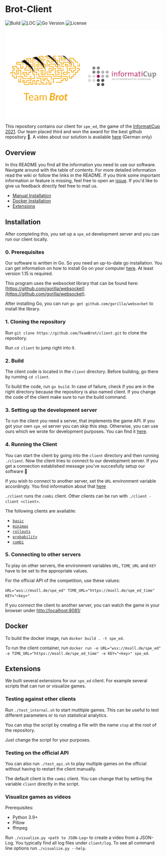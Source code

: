 # Brot-Client

![Build](https://github.com/TeamBrot/client/actions/workflows/go.yml/badge.svg)
![LOC](https://img.shields.io/tokei/lines/github/TeamBrot/client)
![Go Version](https://img.shields.io/github/go-mod/go-version/TeamBrot/client)
![License](https://img.shields.io/github/license/TeamBrot/client)

[![](brot-icup.png)](https://teambrot.github.io/)

This repository contains our client for `spe_ed`, the game of the [InformatiCup 2021](https://github.com/InformatiCup/InformatiCup2021). Our team placed third and won the award for the best github repository 🥳. A video about our solution is available [here](https://www.youtube.com/watch?v=WYvSaGtD8E0) (German only)

## Overview
In this README you find all the information you need to use our software. Navigate around with the table of contents. For more detailed information read the wiki or follow the links in the README. If you think some important information or feature is missing, feel free to open an [issue](https://github.com/TeamBrot/client/issues). If you'd like to give us feedback directly feel free to mail us.
- [Manual Installation](#installation)
- [Docker Installation](#docker)
- [Extensions](#extensions)

## Installation

After completing this, you set up a `spe_ed` development server and you can run our client locally.

### 0. Prerequisites

Our software is written in Go. So you need an up-to-date go installation. You can get information on how to install Go on your computer [here](https://golang.org/doc/install). At least version 1.15 is required.

This program uses the websocket library that can be found here: [https://github.com/gorilla/websocket](https://github.com/gorilla/websocket).

After installing Go, you can run `go get github.com/gorilla/websocket` to install the library.

### 1. Cloning the repository

Run `git clone https://github.com/TeamBrot/client.git` to clone the repository. 

Run `cd client` to jump right into it.

### 2. Build

The client code is located in the `client` directory. Before building, go there by running `cd client`.

To build the code, run `go build`. In case of failure, check if you are in the right directory because the repository is also named client. If you change the code of the client make sure to run the build command.

### 3. Setting up the development server

To run the client you need a server, that implements the game API. If you got your own `spe_ed` server you can skip this step. Otherwise, you can use ours which we wrote for development purposes. You can find it [here](https://github.com/TeamBrot/server). 

### 4. Running the Client

You can start the client by going into the `client` directory and then running `./client`. Now the client tries to connect to our development server. If you get a connection established message you've succesfully setup our software 🥳

If you wish to connect to another server, set the `URL` environment variable accordingly. You find information about that [here](#connecting-to-other-servers)

`./client` runs the `combi` client. Other clients can be run with `./client -client <client>`.

The following clients are available:

- [`basic`](https://github.com/TeamBrot/client/wiki/basic)
- [`minimax`](https://github.com/TeamBrot/client/wiki/minimax)
- [`rollouts`](https://github.com/TeamBrot/client/wiki/rollouts)
- [`probability`](https://github.com/TeamBrot/client/wiki/probability-tables)
- [`combi`](https://github.com/TeamBrot/client/wiki/combi)

### 5. Connecting to other servers

To play on other servers, the environment variables `URL`, `TIME_URL` and `KEY` have to be set to the appropriate values. 

For the official API of the competition, use these values:

`URL="wss://msoll.de/spe_ed" TIME_URL="https://msoll.de/spe_ed_time" KEY="<key>"`

If you connect the client to another server, you can watch the game in your browser under [http://localhost:8081/](http://localhost:8081)

## Docker

To build the docker image, run `docker build . -t spe_ed`.

To run the client container, run `docker run -e URL="wss://msoll.de/spe_ed" -e TIME_URL="https://msoll.de/spe_ed_time" -e KEY="<key>" spe_ed`.

## Extensions

We built several extensions for our `spe_ed` client. For example several scripts that can run or visualize games.

### Testing against other clients

Run `./test_internal.sh` to start mutltiple games. This can be useful to test different parameters or to run statistical analytics.

You can stop the script by creating a file with the name `stop` at the root of the repository.

Just change the script for your purposes.

### Testing on the official API

You can also run `./test_api.sh` to play multiple games on the official without having to restart the client manually.

The default client is the `combi` client. You can change that by setting the variable `client` directly in the script.

### Visualize games as videos

Prerequisites:
- Python 3.9+
- Pillow
- ffmpeg

Run `./visualize.py <path to JSON-Log>` to create a video from a JSON-Log. You typically find all log files under `client/log`. To see all command line options run `./visualize.py --help`.
